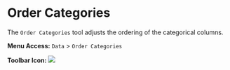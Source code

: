 # Order Categories

The `Order Categories` tool adjusts the ordering of the categorical columns.

**Menu Access:** `Data` > `Order Categories`

**Toolbar Icon:** ![](/images/analysis/order.png)
